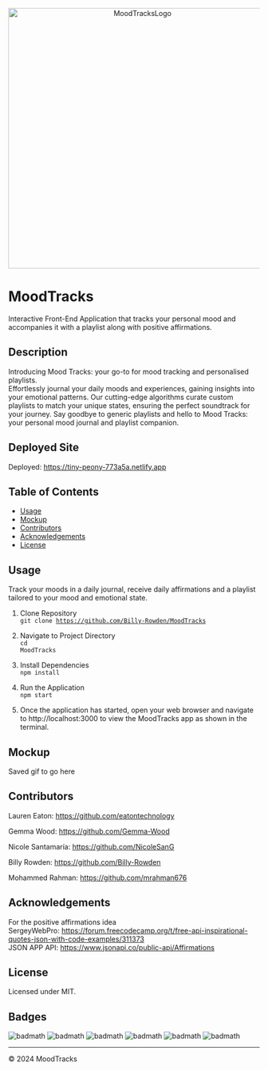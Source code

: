 <p align="center"> <img width="522" alt="MoodTracksLogo" src="https://github.com/Billy-Rowden/Mood-Journal-Generator/assets/150028191/ee0a9306-3a56-4ed6-b2cf-06fa33deba00">

# MoodTracks

Interactive Front-End Application that tracks your personal mood and accompanies it with a playlist along with positive affirmations.

## Description

Introducing Mood Tracks: your go-to for mood tracking and personalised playlists.<br>
Effortlessly journal your daily moods and experiences, gaining insights into your emotional patterns. Our cutting-edge algorithms curate custom playlists to match your unique states, ensuring the perfect soundtrack for your journey. Say goodbye to generic playlists and hello to Mood Tracks: your personal mood journal and playlist companion.

## Deployed Site

Deployed: https://tiny-peony-773a5a.netlify.app 

## Table of Contents 

* [Usage](#usage)
* [Mockup](#mockup)
* [Contributors](#contributors)
* [Acknowledgements](#acknowledgements)
* [License](#license)

## Usage

Track your moods in a daily journal, receive daily affirmations and a playlist tailored to your mood and emotional state.

1. Clone Repository <br>
<code>git clone https://github.com/Billy-Rowden/MoodTracks</code>

2. Navigate to Project Directory <br>
<code>cd MoodTracks</code>

3. Install Dependencies <br>
<code>npm install</code>

4. Run the Application <br>
<code>npm start</code>

5. Once the application has started, open your web browser and navigate to http://localhost:3000 to view the MoodTracks app as shown in the terminal.

## Mockup
Saved gif to go here

## Contributors

Lauren Eaton: https://github.com/eatontechnology<br>

Gemma Wood: https://github.com/Gemma-Wood<br>

Nicole Santamaría: https://github.com/NicoleSanG<br>

Billy Rowden: https://github.com/Billy-Rowden<br>

Mohammed Rahman: https://github.com/mrahman676<br>

## Acknowledgements

For the positive affirmations idea<br> 
SergeyWebPro: https://forum.freecodecamp.org/t/free-api-inspirational-quotes-json-with-code-examples/311373<br>
JSON APP API: https://www.jsonapi.co/public-api/Affirmations<br>

## License

Licensed under MIT.

## Badges

![badmath](https://img.shields.io/badge/HTML%20-%20blue)
![badmath](https://img.shields.io/badge/CSS%20-%20purple)
![badmath](https://img.shields.io/badge/MIT%20-%20License%20-%20green)
![badmath](https://img.shields.io/badge/bootstrap-purple)
![badmath](https://img.shields.io/badge/JavaScript-green)
![badmath](https://img.shields.io/badge/React-blue)

---

© 2024 MoodTracks

